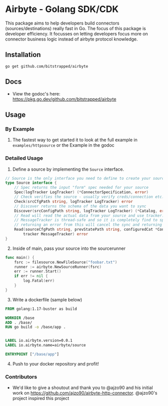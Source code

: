 # Airbyte - Golang SDK/CDK

This package aims to help developers build connectors (sources/destinations) really fast in Go. 
The focus of this package is developer efficiency. It focusses on letting developers focus more on connector business logic instead of airbyte protocol knowledge. 

## Installation 

```
go get github.com/bitstrapped/airbyte
```

## Docs

- View the godoc's here: https://pkg.go.dev/github.com/bitstrapped/airbyte


## Usage 

### By Example

1. The fastest way to get started it to look at the full example in `examples/httpsource` or the Example in the godoc


### Detailed Usage

1. Define a source by implementing the `Source` interface. 

```go
// Source is the only interface you need to define to create your source!
type Source interface {
	// Spec returns the input "form" spec needed for your source
	Spec(logTracker LogTracker) (*ConnectorSpecification, error)
	// Check verifies the source - usually verify creds/connection etc.
	Check(srcCfgPath string, logTracker LogTracker) error
	// Discover returns the schema of the data you want to sync
	Discover(srcConfigPath string, logTracker LogTracker) (*Catalog, error)
	// Read will read the actual data from your source and use tracker.Record(), tracker.State() and tracker.Log() to sync data with airbyte/destinations
	// MessageTracker is thread-safe and so it is completely find to spin off goroutines to sync your data (just don't forget your waitgroups :))
	// returning an error from this will cancel the sync and returning a nil from this will successfully end the sync
	Read(sourceCfgPath string, prevStatePath string, configuredCat *ConfiguredCatalog,
		tracker MessageTracker) error
}
```

2. Inside of main, pass your source into the sourcerunner

```go
func main() {
	fsrc := filesource.NewFileSource("foobar.txt")
	runner := airbyte.NewSourceRunner(fsrc)
	err := runner.Start()
	if err != nil {
		log.Fatal(err)
	}
}
```


3. Write a dockerfile (sample below)

```dockerfile
FROM golang:1.17-buster as build

WORKDIR /base
ADD . /base/
RUN go build -o /base/app .


LABEL io.airbyte.version=0.0.1
LABEL io.airbyte.name=airbyte/source

ENTRYPOINT ["/base/app"]
```

4. Push to your docker repository and profit! 

### Contributors 

- We'd like to give a shoutout and thank you to @ajzo90 and his initial work on https://github.com/ajzo90/airbyte-http-connector. @ajzo90's project inspired this project 